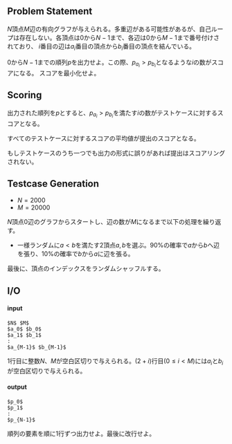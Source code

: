 
## Problem Statement
$N$頂点$M$辺の有向グラフが与えられる。多重辺がある可能性があるが、自己ループは存在しない。各頂点は$0$から$N-1$まで、各辺は$0$から$M-1$まで番号付けされており、
$i$番目の辺は$a_i$番目の頂点から$b_i$番目の頂点を結んでいる。

$0$から$N-1$までの順列$p$を出力せよ。この際、$p_{a_i}>p_{b_i}$となるような$i$の数がスコアになる。
スコアを最小化せよ。

## Scoring

出力された順列を$p$とすると、$p_{a_i}>p_{b_i}$を満たす$i$の数がテストケースに対するスコアとなる。

すべてのテストケースに対するスコアの平均値が提出のスコアとなる。

もしテストケースのうち一つでも出力の形式に誤りがあれば提出はスコアリングされない。

## Testcase Generation
- $N=2000$
- $M=20000$

$N$頂点$0$辺のグラフからスタートし、辺の数が$M$になるまで以下の処理を繰り返す。
- 一様ランダムに$a<b$を満たす$2$頂点$a,b$を選ぶ。$90$%の確率で$a$から$b$へ辺を張り、$10$%の確率で$b$から$a$に辺を張る。

最後に、頂点のインデックスをランダムシャッフルする。

## I/O
#### input

~~~
$N$ $M$
$a_0$ $b_0$
$a_1$ $b_1$
:
$a_{M-1}$ $b_{M-1}$
~~~

$1$行目に整数$N$、$M$が空白区切りで与えられる。$(2+i)$行目$(0 \leq i < M$)には$a_i$と$b_i$が空白区切りで与えられる。

#### output

~~~
$p_0$
$p_1$
:
$p_{N-1}$
~~~
順列の要素を順に1行ずつ出力せよ。最後に改行せよ。
